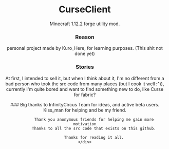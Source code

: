 <div align="center">

# CurseClient
Minecraft 1.12.2 forge utility mod.

### Reason
personal project made by Kuro_Here, for learning purposes. (This shit not done yet)

### Stories

At first, I intended to sell it,
but when I think about it,
I'm no different from a bad person who took the src code from many places (but I cook it well :^)),
currently I'm quite bored and want to find something new to do, like Curse for fabric?
    <div align="center">
        ### Big thanks to
            InfinityCircus Team for ideas, and active beta users.
            Kiss_man for helping and be my friend.          

            Thank you anonymous friends for helping me gain more motivation
            Thanks to all the src code that exists on this github.

            Thanks for reading it all.
    </div>
</div>

